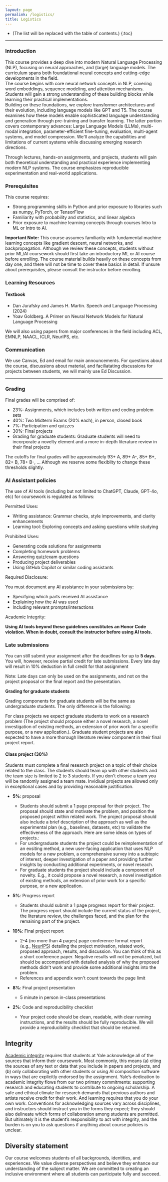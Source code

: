 ```yaml
---
layout: page
permalink: /logistics/
title: Logistics
---
```


* (The list will be replaced with the table of contents.)
{:toc}

***

### Introduction

This course provides a deep dive into modern Natural Language Processing (NLP), focusing on neural approaches, and (large) language models. The curriculum spans both foundational neural concepts and cutting-edge developments in the field.  
The course begins with core neural network concepts in NLP, covering word embeddings, sequence modeling, and attention mechanisms. Students will gain a strong understanding of these building blocks while learning their practical implementations.  
Building on these foundations, we explore transformer architectures and their evolution, including language models like GPT and T5. The course examines how these models enable sophisticated language understanding and generation through pre-training and transfer learning.
The latter portion covers contemporary advances: Large Language Models (LLMs), multi-modal integration, parameter-efficient fine-tuning, evaluation, multi-agent systems, and model compression. We'll analyze the capabilities and limitations of current systems while discussing emerging research directions.  

Through lectures, hands-on assignments, and projects, students will gain both theoretical understanding and practical experience implementing modern NLP systems. The course emphasizes reproducible experimentation and real-world applications.

### Prerequisites
This course requires:

- Strong programming skills in Python and prior exposure to libraries such as numpy, PyTorch, or TensorFlow
- Familiarity with probability and statistics, and linear algebra
- Prior exposure to machine learning concepts through courses Intro to ML or Intro to AI.

**Important Note:** This course assumes familiarity with fundamental machine learning concepts like gradient descent, neural networks, and backpropagation. 
Although we review these concepts, students without prior ML/AI coursework should first take an introductory ML or AI course before enrolling. The course material builds heavily on these concepts from day one, and there will not be time to cover these basics in detail.
If unsure about prerequisites, please consult the instructor before enrolling.

### Learning Resources

#### Textbook

- Dan Jurafsky and James H. Martin. Speech and Language Processing (2024)
- Yoav Goldberg. A Primer on Neural Network Models for Natural Language Processing

We will also using papers from major conferences in the field including ACL, EMNLP, NAACL, ICLR, NeurIPS, etc. 

### Communication

We use Canvas, Ed and email for main announcements.
For questions about the course, discussions about material, and faciliatating discussions for projects between students, we will mainly use Ed Discussion.

***

### Grading

Final grades will be comprised of:

- 23%: Assignments, which includes both written and coding problem sets
- 40%: Two Midterm Exams (20% each), in person, closed book
- 7%: Participation and quizzes
- 30%: Final projects
- Grading for graduate students: Graduate students will need to incorporate a novelty element and a more in-depth literature review in their final projects

The cutoffs for final grades will be approximately 93+ A, 89+ A-, 85+ B+, 82+ B, 78+ B-, ...
Although we reserve some flexiblity to change these thresholds slightly.

### AI Assistant policies

The use of AI tools (including but not limited to ChatGPT, Claude, GPT-4o, etc) for coursework is regulated as follows:

Permitted Uses:

- Writing assistance: Grammar checks, style improvements, and clarity enhancements
- Learning tool: Exploring concepts and asking questions while studying

Prohibited Uses:

- Generating code solutions for assignments
- Completing homework problems
- Answering quiz/exam questions
- Producing project deliverables
- Using GitHub Copilot or similar coding assistants

Required Disclosure:  

You must document any AI assistance in your submissions by:

- Specifying which parts received AI assistance
- Explaining how the AI was used
- Including relevant prompts/interactions

Academic Integrity:  

**Using AI tools beyond these guidelines constitutes an Honor Code violation. When in doubt, consult the instructor before using AI tools.**

### Late submissions

You can still submit your assignment after the deadlines for up to **5 days**.
You will, however, receive partial credit for late submissions. Every late day will result in 10% deduction in full credit for that assignment

Note: Late days can only be used on the assignments, and not on the project proposal or the final report and the presentation.

**Grading for graduate students**

Grading components for graduate students will be the same as undergraduate students. The only difference is the following:

For class projects we expect graduate students to work on a research problem (The project should propose either a novel research, a novel investigation of existing methods, an extension of prior work for a specific purpose, or a new application.). Graduate student projects are also expected to have a more thorough literature review component in their final project report. 

#### Class project (**30%**)

Students must complete a final research project on a topic of their choice related to the class. The students should team up with other students and the team size is limited to 2 to 3 students.
If you don't choose a team you will be randomly assigned a team mate. Invidiual projects are allowed only in exceptional cases and by providing reasonable justification.

-   **5%**: proposal
    -   Students should submit a 1 page proposal for their project. The proposal should state and motivate the problem, and position the proposed project within related work. The project proposal should also include a brief description of the approach as well as the experimental plan (e.g., baselines, datasets, etc) to validate the effectiveness of the approach. Here are some ideas on types of projects.:
    -   For undergraduate students the project could be reimplementation of an exsiting method,  a new user-facing application that uses NLP models for a new problem, a comprehensive survey into a subtopic of interest, deeper investigation of a paper and providing further insights by conducting additional experiments, or novel reseach. 
    -   For graduate students the project should include a component of novelty. E.g., it could propose a novel research, a novel investigation of existing methods, an extension of prior work for a specific purpose, or a new application.

- **5%**: Progress report
    -   Students should submit a 1 page progress report for their project. The progress report should include the current status of the project, the literature review, the challenges faced, and the plan for the remaining part of the project.

-   **10%**: Final project report
    -   2-4 (no more than 4 pages) page conference format report (e.g., [NeurIPS](https://www.overleaf.com/latex/templates/neurips-2023/vstgtvjwgdng)) detailing the project motivation, related work, proposed approach, results, and discussion. You can think of this as a short conference paper. Negative results will not be penalized, but should be accompanied with detailed analysis of why the proposed methods didn't work and provide some additional insights into the problem. 
    -   References and appendix won't count towards the page limit

-   **8%**: Final project presentation
    -  5 minute in person in-class presentations

-   **2%**: Code and reproducibility checklist
    -  Your project code should be clean, readable, with clear running instructions, and the results should be fully reproducible. We will provide a reproducibility checklist that should be returned.


## Integrity

[Academic integrity](http://catalog.yale.edu/undergraduate-regulations/regulations/academic-dishonesty/) requires that students at Yale acknowledge all of the sources that inform their coursework. Most commonly, this means (a) citing the sources of any text or data that you include in papers and projects, and (b) only collaborating with other students or using AI composition software in ways that are explicitly endorsed by the assignment. Yale’s dedication to academic integrity flows from our two primary commitments: supporting research and educating students to contribute to ongoing scholarship. A safe and ethical climate for research demands that previous authors and artists receive credit for their work. And learning requires that you do your own work. Conventions for acknowledging sources vary across disciplines, and instructors should instruct you in the forms they expect; they should also delineate which forms of collaboration among students are permitted. But ultimately it is the student’s responsibility to act with integrity, and the burden is on you to ask questions if anything about course policies is unclear.

## Diversity statement
Our course welcomes students of all backgrounds, identities, and experiences. We value diverse perspectives and believe they enhance our understanding of the subject matter. We are committed to creating an inclusive environment where all students can participate fully and succeed.


<!-- ## FAQs

- What if I am unable to attend the class?  
A: If a student frequently misses classes or can't attend a significant part of the course we recommend dropping the course.

- How to audit the course?  
A: We welcome Yale students to audit the course! If you want to actually master the material of the class, we very strongly recommend that auditors do all the assignments. However due to high demand we cannot grade assignments. Also please do not use course resources such as TA or instructor time.


- Will the lectures be recorded?  
A: This course is in-person, and regular attendance is mandatory. Some lectures might be recorded for future use, but regular, high-quality video recordings aren't assured. Students should plan assuming there won't be recordings. Those who can't attend in person should NOT take the course.  -->